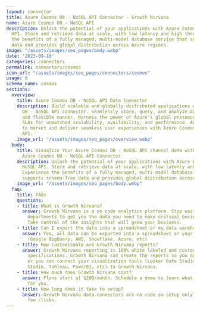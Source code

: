 ```yaml
---
layout: connector
title: Azure Cosmos DB - NoSQL API Connector - Growth Nirvana
name: Azure Cosmos DB - NoSQL API
description: Unlock the potential of your applications with Azure Cosmos DB - NoSQL
  API. Store and retrieve data at scale, with low latency and high throughput. Experience
  the benefits of a fully managed, multi-model database service that supports schema-free
  data and provides global distribution across Azure regions.
image: "/assets/images/seo_pages/body.webp"
date: '2023-09-18'
categories: connectors
permalink: connectors/cosmos
icon_url: "/assets/images/seo_pages/connectors/cosmos"
usage: 0
schema_name: cosmos
sections:
  overview:
    title: Azure Cosmos DB - NoSQL API Data Connector
    description: Build scalable and globally distributed applications with Azure Cosmos
      DB - NoSQL API connector. Seamlessly store, query, and analyze data in a schema-free
      and flexible manner. Harness the power of Azure's global presence and industry-leading
      SLAs for unmatched scalability, availability, and performance. Accelerate time
      to market and deliver seamless user experiences with Azure Cosmos DB - NoSQL
      API.
    image_url: "/assets/images/seo_pages/overview.webp"
  body:
    title: Visualize Your Azure Cosmos DB - NoSQL API channel data with Growth Nirvana's
      Azure Cosmos DB - NoSQL API Connector
    description: Unlock the potential of your applications with Azure Cosmos DB -
      NoSQL API. Store and retrieve data at scale, with low latency and high throughput.
      Experience the benefits of a fully managed, multi-model database service that
      supports schema-free data and provides global distribution across Azure regions.
    image_url: "/assets/images/seo_pages/body.webp"
  faq:
    title: FAQs
    questions:
    - title: What is Growth Nirvana?
      answer: Growth Nirvana is a no code analytics platform. Stop waiting for other
        departments to get you the data you need to make critical business decisions.
        Take control of the insights that will grow your business.
    - title: Can I export the data into a spreadsheet or my data warehouse?
      answer: Yes, all data can be exported into a spreadsheet or your data warehouse
        (Google BigQuery, AWS, Snowflake, Azure, etc)
    - title: How customizable are Growth Nirvana reports?
      answer: Growth Nirvana reporting is 100% white labeled and customized to your
        specifications. Growth Nirvana can create the reports so you don’t have to
        or you can connect your visualization tools (Looker Data Studio/Google Data
        Studio, Tableau, PowerBI, etc) to Growth Nirvana.
    - title: How much does Growth Nirvana cost?
      answer: Plans start at $200/month. Schedule a demo to learn what plan is best
        for you.
    - title: How long does it take to setup?
      answer: Growth Nirvana data connectors are no code so setup only requires a
        few clicks.
---
```


